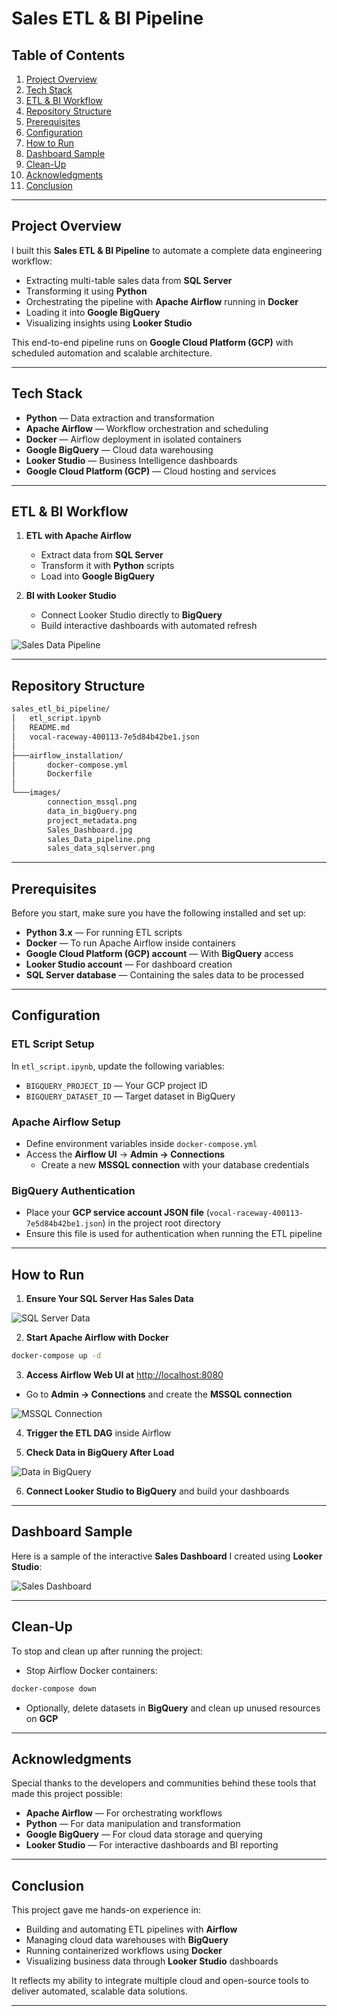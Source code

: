 
# Sales ETL & BI Pipeline  

## Table of Contents  
1. [Project Overview](#project-overview)  
2. [Tech Stack](#tech-stack)  
3. [ETL & BI Workflow](#etl--bi-workflow)  
4. [Repository Structure](#repository-structure)  
5. [Prerequisites](#prerequisites)  
6. [Configuration](#configuration)  
7. [How to Run](#how-to-run)  
8. [Dashboard Sample](#dashboard-sample)  
9. [Clean-Up](#clean-up)  
10. [Acknowledgments](#acknowledgments)  
11. [Conclusion](#conclusion)  


---

## Project Overview  

I built this **Sales ETL & BI Pipeline** to automate a complete data engineering workflow:  
- Extracting multi-table sales data from **SQL Server**  
- Transforming it using **Python**  
- Orchestrating the pipeline with **Apache Airflow** running in **Docker**  
- Loading it into **Google BigQuery**  
- Visualizing insights using **Looker Studio**  

This end-to-end pipeline runs on **Google Cloud Platform (GCP)** with scheduled automation and scalable architecture.  

---

## Tech Stack  

- **Python** — Data extraction and transformation  
- **Apache Airflow** — Workflow orchestration and scheduling  
- **Docker** — Airflow deployment in isolated containers  
- **Google BigQuery** — Cloud data warehousing  
- **Looker Studio** — Business Intelligence dashboards  
- **Google Cloud Platform (GCP)** — Cloud hosting and services  

---

## ETL & BI Workflow  

1. **ETL with Apache Airflow**  
   - Extract data from **SQL Server**  
   - Transform it with **Python** scripts  
   - Load into **Google BigQuery**  

2. **BI with Looker Studio**  
   - Connect Looker Studio directly to **BigQuery**  
   - Build interactive dashboards with automated refresh  

![Sales Data Pipeline](images/sales_Data_pipeline.png)  

---

## Repository Structure  

```bash
sales_etl_bi_pipeline/
│   etl_script.ipynb
│   README.md
│   vocal-raceway-400113-7e5d84b42be1.json
│
├───airflow_installation/
│       docker-compose.yml
│       Dockerfile
│
└───images/
        connection_mssql.png
        data_in_bigQuery.png
        project_metadata.png
        Sales_Dashboard.jpg
        sales_Data_pipeline.png
        sales_data_sqlserver.png
```

---

## Prerequisites  

Before you start, make sure you have the following installed and set up:  

- **Python 3.x** — For running ETL scripts  
- **Docker** — To run Apache Airflow inside containers  
- **Google Cloud Platform (GCP) account** — With **BigQuery** access  
- **Looker Studio account** — For dashboard creation  
- **SQL Server database** — Containing the sales data to be processed  

---

## Configuration  

### ETL Script Setup  

In `etl_script.ipynb`, update the following variables:  
- `BIGQUERY_PROJECT_ID` — Your GCP project ID  
- `BIGQUERY_DATASET_ID` — Target dataset in BigQuery  

### Apache Airflow Setup  

- Define environment variables inside `docker-compose.yml`  
- Access the **Airflow UI** → **Admin → Connections**  
  - Create a new **MSSQL connection** with your database credentials  

### BigQuery Authentication  

- Place your **GCP service account JSON file** (`vocal-raceway-400113-7e5d84b42be1.json`) in the project root directory  
- Ensure this file is used for authentication when running the ETL pipeline  

---

## How to Run  

1. **Ensure Your SQL Server Has Sales Data**  

![SQL Server Data](images/sales_data_sqlserver.png)  

2. **Start Apache Airflow with Docker**  

```bash
docker-compose up -d
```  

3. **Access Airflow Web UI at** [http://localhost:8080](http://localhost:8080)  

- Go to **Admin → Connections** and create the **MSSQL connection**  

![MSSQL Connection](images/connection_mssql.png)  

4. **Trigger the ETL DAG** inside Airflow  

5. **Check Data in BigQuery After Load**  

![Data in BigQuery](images/data_in_bigQuery.png)  

6. **Connect Looker Studio to BigQuery** and build your dashboards  

---

## Dashboard Sample  

Here is a sample of the interactive **Sales Dashboard** I created using **Looker Studio**:  

![Sales Dashboard](images/Sales_Dashboard.jpg)  

---

## Clean-Up  

To stop and clean up after running the project:  

- Stop Airflow Docker containers:  

```bash
docker-compose down
```  

- Optionally, delete datasets in **BigQuery** and clean up unused resources on **GCP**  

---

## Acknowledgments  

Special thanks to the developers and communities behind these tools that made this project possible:  

- **Apache Airflow** — For orchestrating workflows  
- **Python** — For data manipulation and transformation  
- **Google BigQuery** — For cloud data storage and querying  
- **Looker Studio** — For interactive dashboards and BI reporting  

---

## Conclusion  

This project gave me hands-on experience in:  

- Building and automating ETL pipelines with **Airflow**  
- Managing cloud data warehouses with **BigQuery**  
- Running containerized workflows using **Docker**  
- Visualizing business data through **Looker Studio** dashboards  

It reflects my ability to integrate multiple cloud and open-source tools to deliver automated, scalable data solutions.  

---

